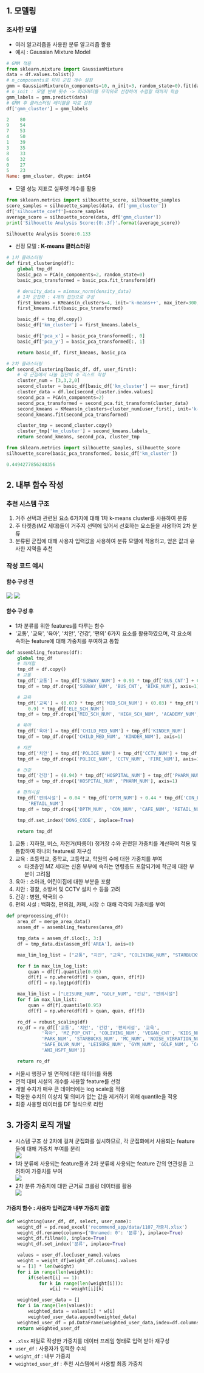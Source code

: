 ## 1. 모델링
### 조사한 모델
- 여러 알고리즘을 사용한 분류 알고리즘 활용
- 예시 : Gaussian Mixture Model

```python
# GMM 적용
from sklearn.mixture import GaussianMixture
data = df.values.tolist()
# n_components로 미리 군집 개수 설정
gmm = GaussianMixture(n_components=10, n_init=3, random_state=0).fit(data)
# n_init : 모델 반복 횟수 -> 파라미터를 무작위로 선정하여 수렴할 때까지 학습
gmm_labels = gmm.predict(data)
# GMM 후 클러스터링 레이블을 따로 설정
df['gmm_cluster'] = gmm_labels
```

```powershell
2    80
9    54
7    53
4    50
1    39
3    35
8    33
6    32
0    27
5    23
Name: gmm_cluster, dtype: int64
```
- 모델 성능 지표로 실루엣 계수를 활용

```python
from sklearn.metrics import silhouette_score, silhouette_samples
score_samples = silhouette_samples(data, df['gmm_cluster'])
df['silhouette_coeff']=score_samples
average_score = silhouette_score(data, df['gmm_cluster'])
print('Silhouette Analysis Score:{0:.3f}'.format(average_score))
```

```powershell
Silhouette Analysis Score:0.133
```

- 선정 모델 : **K-means 클러스터링**

```python
# 1차 클러스터링
def first_clustering(df):
    global tmp_df
    basic_pca = PCA(n_components=2, random_state=0)
    basic_pca_transformed = basic_pca.fit_transform(df)

    # density_data = minmax_norm(density_data)
    # 1차 군집화 : 4개의 집단으로 구성
    first_kmeans = KMeans(n_clusters=4, init='k-means++', max_iter=300, random_state=0)
    first_kmeans.fit(basic_pca_transformed)

    basic_df = tmp_df.copy()
    basic_df['km_cluster'] = first_kmeans.labels_

    basic_df['pca_x'] = basic_pca_transformed[:, 0]
    basic_df['pca_y'] = basic_pca_transformed[:, 1]

    return basic_df, first_kmeans, basic_pca

# 2차 클러스터링
def second_clustering(basic_df, df, user_first):
    # 각 군집에서 나눌 집단의 수 리스트 작성
    cluster_num = [3,3,2,0]
    second_cluster = basic_df[basic_df['km_cluster'] == user_first]
    cluster_data = df.loc[second_cluster.index.values]
    second_pca = PCA(n_components=2)
    second_pca_transformed = second_pca.fit_transform(cluster_data)
    second_kmeans = KMeans(n_clusters=cluster_num[user_first], init='k-means++', max_iter=400, random_state=0)
    second_kmeans.fit(second_pca_transformed)

    cluster_tmp = second_cluster.copy()
    cluster_tmp['km_cluster'] = second_kmeans.labels_
    return second_kmeans, second_pca, cluster_tmp
```

```python
from sklearn.metrics import silhouette_samples, silhouette_score
silhouette_score(basic_pca_transformed, basic_df['km_cluster'])
```

```powershell
0.4494277856248356
```

## 2. 내부 함수 작성
### 추천 시스템 구조
1. 거주 선택과 관련된 요소 6가지에 대해 1차 k-means cluster를 사용하여 분류
2. 주 타켓층(MZ 세대)들이 거주지 선택에 있어서 선호하는 요소들을 사용하여 2차 분류
3. 분류된 군집에 대해 사용자 입력값을 사용하여 분류 모델에 적용하고, 얻은 값과 유사한 지역을 추천

### 작성 코드 예시
#### 함수 구성 전
![](Attatched/tmp_1.png)
![](Attatched/tmp_2.png)

#### 함수 구성 후

- 1차 분류를 위한 features를 다루는 함수
- '교통', '교육', '육아', '치안', '건강', '편의' 6가지 요소를 활용하였으며, 각 요소에 속하는 feature에 대해 가중치를 부여하고 통합

```python
def assembling_features(df):
    global tmp_df
    # 피쳐합
    tmp_df = df.copy()
    # 교통
    tmp_df['교통'] = tmp_df['SUBWAY_NUM'] + 0.93 * tmp_df['BUS_CNT'] + 0.06 * tmp_df['BIKE_NUM']
    tmp_df = tmp_df.drop(['SUBWAY_NUM', 'BUS_CNT', 'BIKE_NUM'], axis=1)

    # 교육
    tmp_df['교육'] = (0.07) * tmp_df['MID_SCH_NUM'] + (0.03) * tmp_df['HIGH_SCH_NUM'] + tmp_df['ACADEMY_NUM'] * (0.7) + (
        0.9) * tmp_df['ELE_SCH_NUM']
    tmp_df = tmp_df.drop(['MID_SCH_NUM', 'HIGH_SCH_NUM', 'ACADEMY_NUM', 'ELE_SCH_NUM'], axis=1)

    # 육아
    tmp_df['육아'] = tmp_df['CHILD_MED_NUM'] + tmp_df['KINDER_NUM']
    tmp_df = tmp_df.drop(['CHILD_MED_NUM', 'KINDER_NUM'], axis=1)

    # 치안
    tmp_df['치안'] = tmp_df['POLICE_NUM'] + tmp_df['CCTV_NUM'] + tmp_df['FIRE_NUM']
    tmp_df = tmp_df.drop(['POLICE_NUM', 'CCTV_NUM', 'FIRE_NUM'], axis=1)

    # 건강
    tmp_df['건강'] = (0.94) * tmp_df['HOSPITAL_NUM'] + tmp_df['PHARM_NUM']
    tmp_df = tmp_df.drop(['HOSPITAL_NUM', 'PHARM_NUM'], axis=1)

    # 편의시설
    tmp_df['편의시설'] = 0.04 * tmp_df['DPTM_NUM'] + 0.44 * tmp_df['CON_NUM'] + 0.25 * tmp_df['CAFE_NUM'] + 0.27 * tmp_df[
        'RETAIL_NUM']
    tmp_df = tmp_df.drop(['DPTM_NUM', 'CON_NUM', 'CAFE_NUM', 'RETAIL_NUM'], axis=1)

    tmp_df.set_index('DONG_CODE', inplace=True)

    return tmp_df

```

1. 교통 : 지하철, 버스, 자전거(따릉이) 정거장 수와 관련된 가중치를 계산하여 적용 및 통합하여 하나의 feature로 재구성
2. 교육 : 초등학교, 중학교, 고등학교, 학원의 수에 대한 가중치를 부여
	- 타겟층인 MZ 세대는 신혼 부부에 속하는 연령층도 포함되기에 학군에 대한 부분이 고려됨
3. 육아 : 소아과, 어린이집에 대한 부분을 포함
4. 치안 : 경찰, 소방서 및 CCTV 설치 수 등을 고려
5. 건강 : 병원, 약국의 수
6. 편의 시설 : 백화점, 편의점, 카페, 시장 수 대해 각각의 가중치를 부여

```python
def preprocessing_df():
    area_df = merge_area_data()
    assem_df = assembling_features(area_df)

    tmp_data = assem_df.iloc[:, 3:]
    df = tmp_data.div(assem_df['AREA'], axis=0)

    max_lim_log_list = ["교통", "치안", "교육", "COLIVING_NUM", "STARBUCKS_NUM", "MC_NUM", "NOISE_VIBRATION_NUM", "VEGAN_CNT"]

    for f in max_lim_log_list:
        quan = df[f].quantile(0.95)
        df[f] = np.where(df[f] > quan, quan, df[f])
        df[f] = np.log1p(df[f])

    max_lim_list = ["LEISURE_NUM", "GOLF_NUM", "건강", "편의시설"]
    for f in max_lim_list:
        quan = df[f].quantile(0.95)
        df[f] = np.where(df[f] > quan, quan, df[f])

    ro_df = robust_scaling(df)
    ro_df = ro_df[['교통', '치안', '건강', '편의시설', '교육',
             '육아', 'MZ_POP_CNT', 'COLIVING_NUM', 'VEGAN_CNT', 'KIDS_NUM',
             'PARK_NUM', 'STARBUCKS_NUM', 'MC_NUM', 'NOISE_VIBRATION_NUM',
             'SAFE_DLVR_NUM', 'LEISURE_NUM', 'GYM_NUM', 'GOLF_NUM', 'CAR_SHR_NUM',
             'ANI_HSPT_NUM']]

    return ro_df
```

- 서울시 행정구 별 면적에 대한 데이터를 화룡
- 면적 대비 시설의 개수를 사용할 feature를 선정
- 개별 수치가 매우 큰 데이터에는 log scale을 적용
- 적용한 수치의 이상치 및 의미가 없는 값을 제거하기 위해 quantile을 적용
- 최종 사용할 데이터를 DF 형식으로 리턴

## 3. 가중치 로직 개발

- 시스템 구조 상 2차에 걸쳐 군집화를 실시하므로, 각 군집화에서 사용되는 feature들에 대해 가중치 부여를 분리<br>
![](Attatched/Pasted%20image%2020240318034056.png)
- 1차 분류에 사용되는 feature들과  2차 분류에 사용되는 feature 간의 연관성을 고려하여 가중치를 부여<br>
![](Attatched/Pasted%20image%2020240318033158.png)
- 2차 분류 가중치에 대한 근거로 크롤링 데이터를 활용<br>
![](Attatched/Pasted%20image%2020240318035011.png)

#### 가중치 함수 : 사용자 입력값과 내부 가중치 결합

```python
def weighting(user_df, df, select, user_name):
    weight_df = pd.read_excel('recommend_app/data/1107_가중치.xlsx')
    weight_df.rename(columns={'Unnamed: 0': '분류'}, inplace=True)
    weight_df.fillna(0, inplace=True)
    weight_df.set_index('분류', inplace=True)

    values = user_df.loc[user_name].values
    weight = weight_df[weight_df.columns].values
    w = [1] * len(weight)
    for i in range(len(weight)):
        if(select[i] == 1):
            for k in range(len(weight[i])):
                w[i] += weight[i][k]

    weighted_user_data = []
    for i in range(len(values)):
        weighted_data = values[i] * w[i]
        weighted_user_data.append(weighted_data)
    weighted_user_df = pd.DataFrame(weighted_user_data,index=df.columns,columns=['user']).T
    return weighted_user_df
```

- `.xlsx` 파일로 작성한 가중치를 데이터 프레임 형태로 입력 받아 재구성
- `user_df` : 사용자가 입력한 수치
- `weight_df` : 내부 가중치
- `weighted_user_df` : 추천 시스템에서 사용할 최종 가중치

